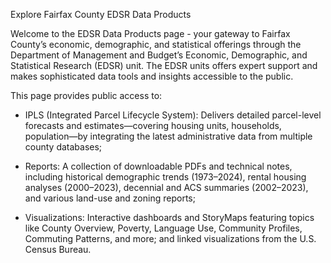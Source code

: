 Explore Fairfax County EDSR Data Products

Welcome to the EDSR Data Products page - your gateway to Fairfax County’s economic, demographic, and statistical offerings through the Department of Management and Budget’s Economic, Demographic, and Statistical Research (EDSR) unit. The EDSR units offers expert support and makes sophisticated data tools and insights accessible to the public. 

This page provides public access to:

- IPLS (Integrated Parcel Lifecycle System): Delivers detailed parcel-level forecasts and estimates—covering housing units, households, population—by integrating the latest administrative data from multiple county databases;

- Reports: A collection of downloadable PDFs and technical notes, including historical demographic trends (1973–2024), rental housing analyses (2000–2023), decennial and ACS summaries (2002–2023), and various land-use and zoning reports;

- Visualizations: Interactive dashboards and StoryMaps featuring topics like County Overview, Poverty, Language Use, Community Profiles, Commuting Patterns, and more; and linked visualizations from the U.S. Census Bureau.
